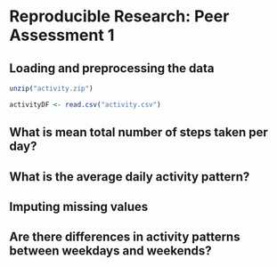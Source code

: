 # Reproducible Research: Peer Assessment 1


## Loading and preprocessing the data

```r
unzip("activity.zip")

activityDF <- read.csv("activity.csv")
```


## What is mean total number of steps taken per day?



## What is the average daily activity pattern?



## Imputing missing values



## Are there differences in activity patterns between weekdays and weekends?
